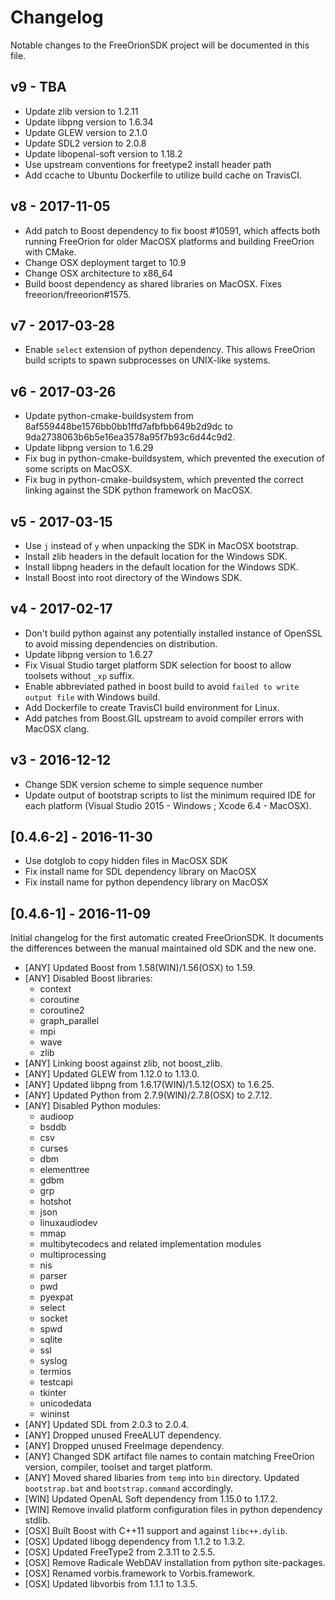 # Changelog

Notable changes to the FreeOrionSDK project will be documented in this file.

## v9 - TBA

- Update zlib version to 1.2.11
- Update libpng version to 1.6.34
- Update GLEW version to 2.1.0
- Update SDL2 version to 2.0.8
- Update libopenal-soft version to 1.18.2
- Use upstream conventions for freetype2 install header path
- Add ccache to Ubuntu Dockerfile to utilize build cache on TravisCI.


## v8 - 2017-11-05

- Add patch to Boost dependency to fix boost #10591, which affects both running
  FreeOrion for older MacOSX platforms and building FreeOrion with CMake.
- Change OSX deployment target to 10.9
- Change OSX architecture to x86_64
- Build boost dependency as shared libraries on MacOSX.  Fixes freeorion/freeorion#1575.


## v7 - 2017-03-28

- Enable `select` extension of python dependency.  This allows FreeOrion build
  scripts to spawn subprocesses on UNIX-like systems.


## v6 - 2017-03-26

- Update python-cmake-buildsystem from 8af559448be1576bb0bb1ffd7afbfbb649b2d9dc
  to 9da2738063b6b5e16ea3578a95f7b93c6d44c9d2.
- Update libpng version to 1.6.29
- Fix bug in python-cmake-buildsystem, which prevented the execution of some
  scripts on MacOSX.
- Fix bug in python-cmake-buildsystem, which prevented the correct linking
  against the SDK python framework on MacOSX.


## v5 - 2017-03-15

- Use `j` instead of `y` when unpacking the SDK in MacOSX bootstrap.
- Install zlib headers in the default location for the Windows SDK.
- Install libpng headers in the default location for the Windows SDK.
- Install Boost into root directory of the Windows SDK.


## v4 - 2017-02-17

- Don't build python against any potentially installed instance of OpenSSL
  to avoid missing dependencies on distribution.
- Update libpng version to 1.6.27
- Fix Visual Studio target platform SDK selection for boost to allow toolsets
  without `_xp` suffix.
- Enable abbreviated pathed in boost build to avoid `failed to write output file`
  with Windows build.
- Add Dockerfile to create TravisCI build environment for Linux.
- Add patches from Boost.GIL upstream to avoid compiler errors with MacOSX
  clang.


## v3 - 2016-12-12

- Change SDK version scheme to simple sequence number
- Update output of bootstrap scripts to list the minimum required IDE
  for each platform (Visual Studio 2015 - Windows ; Xcode 6.4 - MacOSX).


## [0.4.6-2] - 2016-11-30

- Use dotglob to copy hidden files in MacOSX SDK
- Fix install name for SDL dependency library on MacOSX
- Fix install name for python dependency library on MacOSX


## [0.4.6-1] - 2016-11-09

Initial changelog for the first automatic created FreeOrionSDK.  It documents
the differences between the manual maintained old SDK and the new one.

- [ANY] Updated Boost from 1.58(WIN)/1.56(OSX) to 1.59.
- [ANY] Disabled Boost libraries:
  - context
  - coroutine
  - coroutine2
  - graph_parallel
  - mpi
  - wave
  - zlib
- [ANY] Linking boost against zlib, not boost_zlib.
- [ANY] Updated GLEW from 1.12.0 to 1.13.0.
- [ANY] Updated libpng from 1.6.17(WIN)/1.5.12(OSX) to 1.6.25.
- [ANY] Updated Python from 2.7.9(WIN)/2.7.8(OSX) to 2.7.12.
- [ANY] Disabled Python modules:
  - audioop
  - bsddb
  - csv
  - curses
  - dbm
  - elementtree
  - gdbm
  - grp
  - hotshot
  - json
  - linuxaudiodev
  - mmap
  - multibytecodecs and related implementation modules
  - multiprocessing
  - nis
  - parser
  - pwd
  - pyexpat
  - select
  - socket
  - spwd
  - sqlite
  - ssl
  - syslog
  - termios
  - testcapi
  - tkinter
  - unicodedata
  - wininst
- [ANY] Updated SDL from 2.0.3 to 2.0.4.
- [ANY] Dropped unused FreeALUT dependency.
- [ANY] Dropped unused FreeImage dependency.
- [ANY] Changed SDK artifact file names to contain matching FreeOrion version,
  compiler, toolset and target platform.
- [ANY] Moved shared libaries from `temp` into `bin` directory.  Updated
  `bootstrap.bat` and `bootstrap.command` accordingly.
- [WIN] Updated OpenAL Soft dependency from 1.15.0 to 1.17.2.
- [WIN] Remove invalid platform configuration files in python dependency stdlib.
- [OSX] Built Boost with C++11 support and against `libc++.dylib`.
- [OSX] Updated libogg dependency from 1.1.2 to 1.3.2.
- [OSX] Updated FreeType2 from 2.3.11 to 2.5.5.
- [OSX] Remove Radicale WebDAV installation from python site-packages.
- [OSX] Renamed vorbis.framework to Vorbis.framework.
- [OSX] Updated libvorbis from 1.1.1 to 1.3.5.
